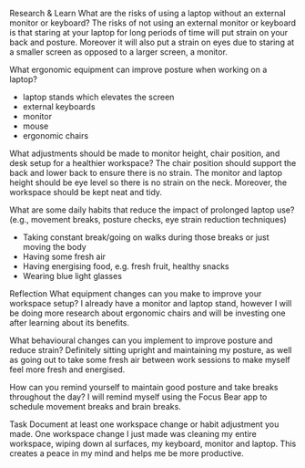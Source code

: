 Research & Learn
What are the risks of using a laptop without an external monitor or keyboard?
The risks of not using an external monitor or keyboard is that staring at your laptop for long periods of time will put strain on your back and posture. Moreover it will also put a strain on eyes due to staring at a smaller screen as opposed to a larger screen, a monitor. 

What ergonomic equipment can improve posture when working on a laptop? 
- laptop stands which elevates the screen
- external keyboards
- monitor 
- mouse 
- ergonomic chairs

What adjustments should be made to monitor height, chair position, and desk setup for a healthier workspace?
The chair position should support the back and lower back to ensure there is no strain. The monitor and laptop height should be eye level so there is no strain on the neck. Moreover, the workspace should be kept neat and tidy.


What are some daily habits that reduce the impact of prolonged laptop use? (e.g., movement breaks, posture checks, eye strain reduction techniques)
- Taking constant break/going on walks during those breaks or just moving the body
- Having some fresh air
- Having energising food, e.g. fresh fruit, healthy snacks
- Wearing blue light glasses


Reflection
What equipment changes can you make to improve your workspace setup?
I already have a monitor and laptop stand, however I will be doing more research about ergonomic chairs and will be investing one after learning about its benefits.

What behavioural changes can you implement to improve posture and reduce strain? Definitely sitting upright and maintaining my posture, as well as going out to take some fresh air between work sessions to make myself feel more fresh and energised. 

How can you remind yourself to maintain good posture and take breaks throughout the day? 
I will remind myself using the Focus Bear app to schedule movement breaks and brain breaks. 

Task
Document at least one workspace change or habit adjustment you made.
One workspace change I just made was cleaning my entire workspace, wiping down al surfaces, my keyboard, monitor and laptop. This creates a peace in my mind and helps me be more productive.